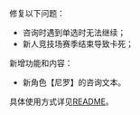 修复以下问题：

- 咨询时遇到单选时无法继续；
- 新人竞技场赛季结束导致卡死；

新增功能和内容：

- 新角色【尼罗】的咨询文本。

具体使用方式详见[README](https://github.com/Zebartin/autoxjs-scripts/blob/master/NIKKE/README.md)。
